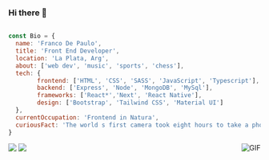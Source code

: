 ### Hi there 👋

<!--
**frandepe/frandepe** is a ✨ _special_ ✨ repository because its `README.md` (this file) appears on your GitHub profile.
-->

```js

const Bio = {
  name: 'Franco De Paulo',
  title: 'Front End Developer',
  location: 'La Plata, Arg',
  about: ['web dev', 'music', 'sports', 'chess'],
  tech: {
        frontend: ['HTML', 'CSS', 'SASS', 'JavaScript', 'Typescript'],
        backend: ['Express', 'Node', 'MongoDB', 'MySql'],
        frameworks: ['React*','Next', 'React Native'],
        design: ['Bootstrap', 'Tailwind CSS', 'Material UI']
  },
  currentOccupation: 'Frontend in Natura',
  curiousFact: 'The world s first camera took eight hours to take a photo'
}

```
[<img src="https://img.shields.io/badge/linkedin-%230077B5.svg?&style=for-the-badge&logo=linkedin&logoColor=white">](https://www.linkedin.com/in/franco-de-paulo-13509b186/)
[<img src="https://img.shields.io/badge/Portfolio-%23000000.svg?&style=for-the-badge">](https://frandepaulo.netlify.app)
<img align="right" alt="GIF" src="https://c.tenor.com/biarC5oCtyUAAAAC/typing-computer.gif" />



